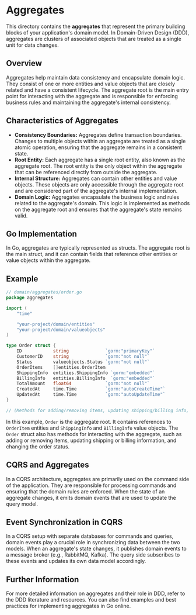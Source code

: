 # Aggregates

This directory contains the **aggregates** that represent the primary building blocks of your application's domain model. In Domain-Driven Design (DDD), aggregates are clusters of associated objects that are treated as a single unit for data changes.

## Overview

Aggregates help maintain data consistency and encapsulate domain logic. They consist of one or more entities and value objects that are closely related and have a consistent lifecycle. The aggregate root is the main entry point for interacting with the aggregate and is responsible for enforcing business rules and maintaining the aggregate's internal consistency.

## Characteristics of Aggregates

* **Consistency Boundaries:** Aggregates define transaction boundaries. Changes to multiple objects within an aggregate are treated as a single atomic operation, ensuring that the aggregate remains in a consistent state.
* **Root Entity:** Each aggregate has a single root entity, also known as the aggregate root. The root entity is the only object within the aggregate that can be referenced directly from outside the aggregate.
* **Internal Structure:** Aggregates can contain other entities and value objects. These objects are only accessible through the aggregate root and are considered part of the aggregate's internal implementation.
* **Domain Logic:** Aggregates encapsulate the business logic and rules related to the aggregate's domain. This logic is implemented as methods on the aggregate root and ensures that the aggregate's state remains valid.

## Go Implementation

In Go, aggregates are typically represented as structs. The aggregate root is the main struct, and it can contain fields that reference other entities or value objects within the aggregate.

## Example

```go
// domain/aggregates/order.go
package aggregates

import (
    "time"

    "your-project/domain/entities"
    "your-project/domain/valueobjects"
)

type Order struct {
    ID            string              `gorm:"primaryKey"`
    CustomerID    string              `gorm:"not null"`
    Status        valueobjects.Status `gorm:"not null"`
    OrderItems    []entities.OrderItem
    ShippingInfo  entities.ShippingInfo `gorm:"embedded"`
    BillingInfo   entities.BillingInfo  `gorm:"embedded"`
    TotalAmount   float64             `gorm:"not null"`
    CreatedAt     time.Time           `gorm:"autoCreateTime"`
    UpdatedAt     time.Time           `gorm:"autoUpdateTime"`
}

// (Methods for adding/removing items, updating shipping/billing info, etc.)
```

In this example, `Order` is the aggregate root. It contains references to `OrderItem` entities and `ShippingInfo` and `BillingInfo` value objects. The `Order` struct also has methods for interacting with the aggregate, such as adding or removing items, updating shipping or billing information, and changing the order status.

## CQRS and Aggregates

In a CQRS architecture, aggregates are primarily used on the command side of the application. They are responsible for processing commands and ensuring that the domain rules are enforced. When the state of an aggregate changes, it emits domain events that are used to update the query model.

## Event Synchronization in CQRS

In a CQRS setup with separate databases for commands and queries, domain events play a crucial role in synchronizing data between the two models. When an aggregate's state changes, it publishes domain events to a message broker (e.g., RabbitMQ, Kafka). The query side subscribes to these events and updates its own data model accordingly.

## Further Information

For more detailed information on aggregates and their role in DDD, refer to the DDD literature and resources. You can also find examples and best practices for implementing aggregates in Go online.
